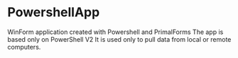 # PowershellApp
WinForm application created with Powershell and PrimalForms
The app is based only on PowerShell V2
It is used only to pull data from local or remote computers.
